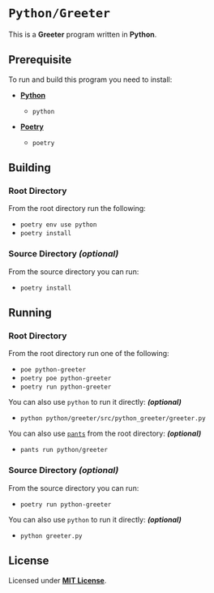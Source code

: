 # `Python/Greeter`

This is a **Greeter** program written in **Python**.

## Prerequisite

To run and build this program you need to install:

* [**Python**](https://www.python.org/downloads/)
  * `python`

* [**Poetry**](https://python-poetry.org/docs/#installing-with-pipx)
  * `poetry`

## Building

### Root Directory

From the root directory run the following:

* `poetry env use python`
* `poetry install`


### Source Directory _(optional)_

From the source directory you can run:

* `poetry install`

## Running

### Root Directory

From the root directory run one of the following:

* `poe python-greeter`
* `poetry poe python-greeter`
* `poetry run python-greeter`

You can also use `python` to run it directly: _**(optional)**_

* `python python/greeter/src/python_greeter/greeter.py`

You can also use [`pants`](https://www.pantsbuild.org/docs/installation) from the root directory: _**(optional)**_

* `pants run python/greeter`

### Source Directory _(optional)_

From the source directory you can run:

* `poetry run python-greeter`

You can also use `python` to run it directly: _**(optional)**_

* `python greeter.py`

## License

Licensed under [**MIT License**](https://github.com/altersabeh/codes/blob/main/LICENSE).
